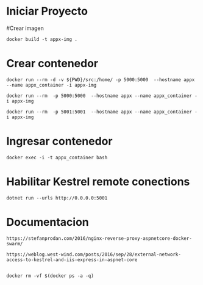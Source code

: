 # Iniciar Proyecto

#Crear imagen

	docker build -t appx-img .
	
# Crear contenedor

	docker run --rm -d -v ${PWD}/src:/home/ -p 5000:5000  --hostname appx --name appx_container -i appx-img

	docker run --rm  -p 5000:5000  --hostname appx --name appx_container -i appx-img

	docker run --rm  -p 5001:5001  --hostname appx --name appx_container -i appx-img

# Ingresar contenedor 

    docker exec -i -t appx_container bash	

# Habilitar Kestrel remote conections

	dotnet run --urls http://0.0.0.0:5001

# Documentacion

	https://stefanprodan.com/2016/nginx-reverse-proxy-aspnetcore-docker-swarm/

	https://weblog.west-wind.com/posts/2016/sep/28/external-network-access-to-kestrel-and-iis-express-in-aspnet-core
	
	
	docker rm -vf $(docker ps -a -q)
